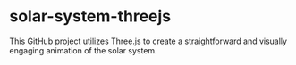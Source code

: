 # solar-system-threejs
This GitHub project utilizes Three.js to create a straightforward and visually engaging animation of the solar system. 

